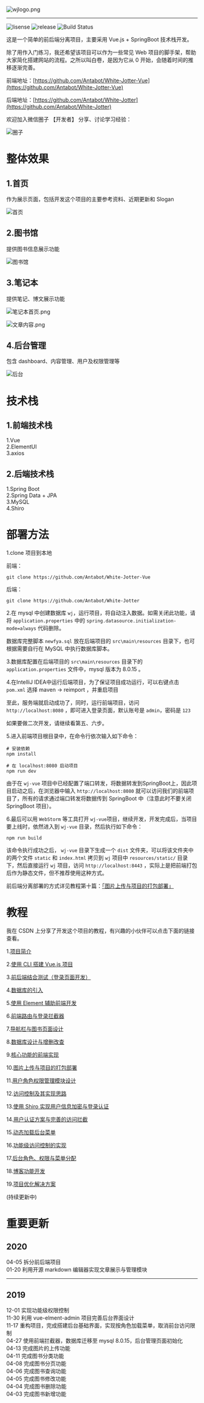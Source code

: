 ![wjlogo.png](https://i.loli.net/2019/12/15/sYnuTIrDUwAfGgo.png)

---

![lisense](https://img.shields.io/github/license/Antabot/White-Jotter)
![release](https://img.shields.io/github/v/release/Antabot/White-Jotter)
![Build Status](https://www.travis-ci.org/Antabot/White-Jotter.svg?branch=master)


这是一个简单的前后端分离项目，主要采用 Vue.js + SpringBoot 技术栈开发。

除了用作入门练习，我还希望该项目可以作为一些常见 Web 项目的脚手架，帮助大家简化搭建网站的流程。之所以叫白卷，是因为它从 0 开始，会随着时间的推移逐渐完善。

前端地址：[https://github.com/Antabot/White-Jotter-Vue](https://github.com/Antabot/White-Jotter-Vue)

后端地址：[https://github.com/Antabot/White-Jotter](https://github.com/Antabot/White-Jotter)

欢迎加入微信圈子 【开发者】 分享、讨论学习经验：

![圈子](https://i.loli.net/2020/01/17/HySWdM7wDfF8EKC.png)


# 整体效果

## 1.首页

作为展示页面，包括开发这个项目的主要参考资料、近期更新和 Slogan

![首页](https://img-blog.csdnimg.cn/20190403215932913.png)

## 2.图书馆

提供图书信息展示功能

![图书馆](https://i.loli.net/2019/12/03/AGLbIupct68ThBD.png)

## 3.笔记本

提供笔记、博文展示功能

![笔记本首页.png](https://i.loli.net/2020/01/20/VAsOapuWriB6RFT.png)

![文章内容.png](https://i.loli.net/2020/01/20/DQgbpy2LKhiZc4x.png)

## 4.后台管理

包含 dashboard、内容管理、用户及权限管理等

![后台](https://img-blog.csdnimg.cn/20191202200516251.png)

# 技术栈

## 1.前端技术栈

1.Vue  
2.ElementUI  
3.axios   

## 2.后端技术栈

1.Spring Boot  
2.Spring Data + JPA  
3.MySQL  
4.Shiro

# 部署方法

1.clone 项目到本地

前端：

`git clone https://github.com/Antabot/White-Jotter-Vue`

后端：

`git clone https://github.com/Antabot/White-Jotter`

2.在 mysql 中创建数据库 `wj`，运行项目，将自动注入数据。如需关闭此功能，请将 `application.properties` 中的 `spring.datasource.initialization-mode=always` 代码删除。

数据库完整脚本 `newfya.sql` 放在后端项目的 `src\main\resources` 目录下，也可根据需要自行在 MySQL 中执行数据库脚本。  

3.数据库配置在后端项目的 `src\main\resources` 目录下的`application.properties` 文件中，mysql 版本为 8.0.15   。

4.在IntelliJ IDEA中运行后端项目，为了保证项目成功运行，可以右键点击 `pom.xml` 选择 maven -> reimport ，并重启项目

至此，服务端就启动成功了，同时，运行前端项目，访问 `http://localhost:8080` ，即可进入登录页面，默认账号是 `admin`，密码是 `123`

如果要做二次开发，请继续看第五、六步。

5.进入前端项目根目录中，在命令行依次输入如下命令：  

```
# 安装依赖
npm install

# 在 localhost:8080 启动项目
npm run dev

```  

由于在 `wj-vue` 项目中已经配置了端口转发，将数据转发到SpringBoot上，因此项目启动之后，在浏览器中输入 `http://localhost:8080` 就可以访问我们的前端项目了，所有的请求通过端口转发将数据传到 SpringBoot 中（注意此时不要关闭 SpringBoot 项目）。

6.最后可以用 `WebStorm` 等工具打开 `wj-vue`项目，继续开发，开发完成后，当项目要上线时，依然进入到 `wj-vue` 目录，然后执行如下命令：  

```
npm run build
```  

该命令执行成功之后， `wj-vue` 目录下生成一个 `dist` 文件夹，可以将该文件夹中的两个文件 `static` 和 `index.html` 拷贝到 `wj` 项目中 `resources/static/` 目录下，然后直接运行 `wj` 项目，访问 `http://localhost:8443` ，实际上是把前端打包后作为静态文件，但不推荐使用这种方式。

前后端分离部署的方式详见教程第十篇：[「图片上传与项目的打包部署」](https://learner.blog.csdn.net/article/details/97619312)

# 教程

我在 CSDN 上分享了开发这个项目的教程，有兴趣的小伙伴可以点击下面的链接查看。  

1.[项目简介](https://blog.csdn.net/Neuf_Soleil/article/details/88925013)

2.[使用 CLI 搭建 Vue.js 项目](https://blog.csdn.net/Neuf_Soleil/article/details/88926242)

3.[前后端结合测试（登录页面开发）](https://blog.csdn.net/Neuf_Soleil/article/details/88955387)

4.[数据库的引入](https://blog.csdn.net/Neuf_Soleil/article/details/89294300)

5.[使用 Element 辅助前端开发](https://blog.csdn.net/Neuf_Soleil/article/details/89298717)

6.[前端路由与登录拦截器](https://learner.blog.csdn.net/article/details/89422585)

7.[导航栏与图书页面设计](https://learner.blog.csdn.net/article/details/89853305)

8.[数据库设计与增删改查](https://learner.blog.csdn.net/article/details/92413933)

9.[核心功能的前端实现](https://learner.blog.csdn.net/article/details/95310666)

10.[图片上传与项目的打包部署](https://learner.blog.csdn.net/article/details/97619312)

11.[用户角色权限管理模块设计](https://learner.blog.csdn.net/article/details/100849732)

12.[访问控制及其实现思路](https://learner.blog.csdn.net/article/details/101121899)

13.[使用 Shiro 实现用户信息加密与登录认证](https://learner.blog.csdn.net/article/details/102690035)

14.[用户认证方案与完善的访问拦截](https://learner.blog.csdn.net/article/details/102788866)

15.[动态加载后台菜单](https://learner.blog.csdn.net/article/details/103114893)

16.[功能级访问控制的实现](https://learner.blog.csdn.net/article/details/103250775)

17.[后台角色、权限与菜单分配](https://learner.blog.csdn.net/article/details/103603726)

18.[博客功能开发](https://learner.blog.csdn.net/article/details/104033436)

19.[项目优化解决方案](https://learner.blog.csdn.net/article/details/104763090)

(持续更新中)

# 重要更新

## 2020
04-05 拆分前后端项目  
01-20 利用开源 markdown 编辑器实现文章展示与管理模块
 
---

## 2019 

12-01 实现功能级权限控制  
11-30 利用 vue-elment-admin 项目完善后台界面设计  
11-17 重构项目，完成搭建后台基础界面，实现按角色加载菜单，取消前台访问限制  
04-27 使用前端拦截器，数据库迁移至 mysql 8.0.15，后台管理页面初始化  
04-13 完成图片的上传功能  
04-11 完成图书分类功能  
04-08 完成图书分页功能  
04-06 完成图书查询功能  
04-05 完成图书修改功能  
04-04 完成图书删除功能  
04-03 完成图书新增功能
